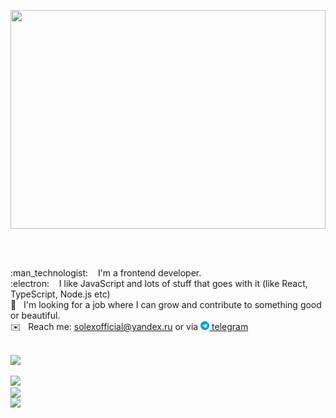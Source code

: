 <p align="center"><img align="center" height="350px" width="100%" src="./github-preview-24mb.gif"></p>
<br />
<br />
<p>
:man_technologist: &nbsp;&nbsp;&nbsp;I'm a frontend developer.<br />
:electron: &nbsp;&nbsp;&nbsp;I like JavaScript and lots of stuff that goes with it (like React, TypeScript, Node.js etc)<br />
👯&nbsp;&nbsp;&nbsp;I'm looking for a job where I can grow and contribute to something good or beautiful.<br />
  ✉️&nbsp;&nbsp;&nbsp;Reach me: <a href="mailto:solexofficial@yandex.ru">solexofficial@yandex.ru</a> or via <a href="https://t.me/thesolex"><img height="14px" src="./telegram.svg" />&nbsp;telegram</a><br /><br>
</p>


![](https://komarev.com/ghpvc/?username=Solexofficial&color=blue)
 <p>
<img src="https://www.codewars.com/users/Solexofficial/badges/large" />
<img width="500px" align="left" src="https://github-readme-stats.vercel.app/api?username=Solexofficial&show_icons=true&theme=radical" />
<img align="left" src="https://github-profile-trophy.vercel.app/?username=solexofficial&theme=onedark&title=Stars,Commit, Followers, PullRequest, Repositories" issues="false" />


